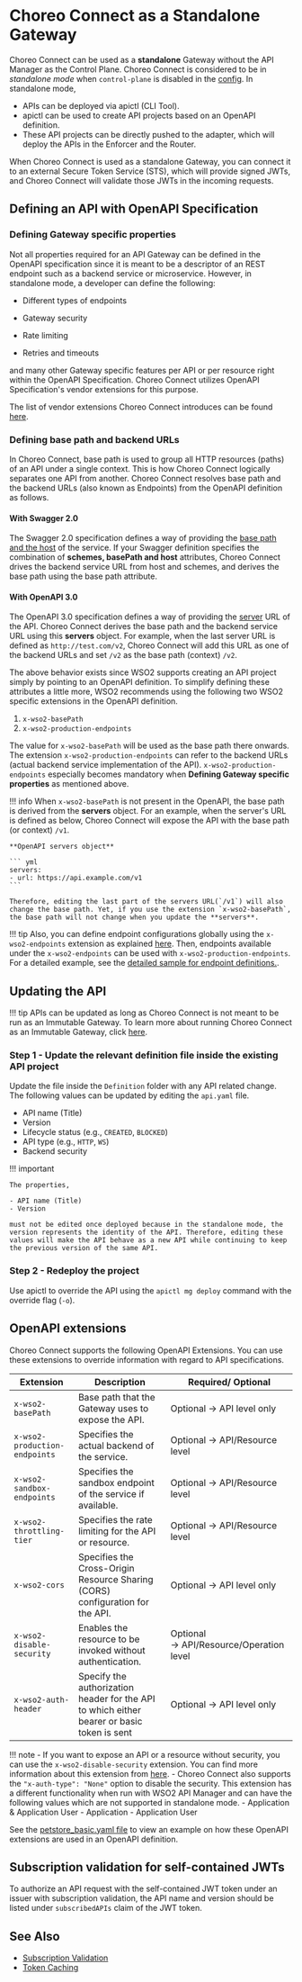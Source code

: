 # Choreo Connect as a Standalone Gateway

Choreo Connect can be used as a **standalone** Gateway without the API Manager as the Control Plane. Choreo Connect is considered to be in *standalone mode* when `control-plane` is disabled in the [config]({{base_path}}/deploy-and-publish/deploy-on-gateway/choreo-connect/configurations/control-plane-configurations/#instructions-for-use). In standalone mode, 

- APIs can be deployed via apictl (CLI Tool). 
- apictl can be used to create API projects based on an OpenAPI definition. 
- These API projects can be directly pushed to the adapter, which will deploy the APIs in the Enforcer and the Router.

When Choreo Connect is used as a standalone Gateway, you can connect it to an external Secure Token Service (STS), which will provide signed JWTs, and Choreo Connect will validate those JWTs in the incoming requests.      

## Defining an API with OpenAPI Specification
### Defining Gateway specific properties

Not all properties required for an API Gateway can be defined in the OpenAPI specification since it is meant to be a descriptor of an REST endpoint such as a backend service or microservice. However, in standalone mode, a developer can define the following:

- Different types of endpoints

- Gateway security

- Rate limiting

- Retries and timeouts 

and many other Gateway specific features per API or per resource right within the OpenAPI Specification. Choreo Connect utilizes OpenAPI Specification's vendor extensions for this purpose.

The list of vendor extensions Choreo Connect introduces can be found [here]({{base_path}}/deploy-and-publish/deploy-on-gateway/choreo-connect/concepts/as-a-standalone-gateway/#openapi-extensions). 

### Defining base path and backend URLs

In Choreo Connect, base path is used to group all HTTP resources (paths) of an API under a single context. This is how Choreo Connect logically separates one API from another. Choreo Connect resolves base path and the backend URLs (also known as Endpoints) from the OpenAPI definition as follows.

#### With Swagger 2.0

The Swagger 2.0 specification defines a way of providing the [base path and the host](https://swagger.io/docs/specification/2-0/api-host-and-base-path/) of the service. If your Swagger definition specifies the combination of **schemes, basePath and host** attributes, Choreo Connect drives the backend service URL from host and schemes, and derives the base path using the base path attribute.

#### With OpenAPI 3.0
    
The OpenAPI 3.0 specification defines a way of providing the [server](https://swagger.io/docs/specification/api-host-and-base-path/) URL of the API. Choreo Connect derives the base path and the backend service URL using this **servers** object. For example, when the last server URL is defined as `http://test.com/v2`, Choreo Connect will add this URL as one of the backend URLs and set `/v2` as the base path (context) `/v2`.

The above behavior exists since WSO2 supports creating an API project simply by pointing to an OpenAPI definition. To simplify defining these attributes a little more, WSO2 recommends using the following two WSO2 specific extensions in the OpenAPI definition.

1. `x-wso2-basePath`
2. `x-wso2-production-endpoints`

The value for `x-wso2-basePath` will be used as the base path there onwards. The extension `x-wso2-production-endpoints` can refer to the backend URLs (actual backend service implementation of the API). `x-wso2-production-endpoints` especially becomes mandatory when **Defining Gateway specific properties** as mentioned above.

!!! info
    When `x-wso2-basePath` is not present in the OpenAPI, the base path is derived from the **servers** object. For an example, when the server's URL is defined as below, Choreo Connect will expose the API with the base path (or context) `/v1`.

    **OpenAPI servers object**

    ``` yml
    servers:
    - url: https://api.example.com/v1 
    ```

    Therefore, editing the last part of the servers URL(`/v1`) will also change the base path. Yet, if you use the extension `x-wso2-basePath`, the base path will not change when you update the **servers**. 

!!! tip
    Also, you can define endpoint configurations globally using the `x-wso2-endpoints` extension as explained [here]({{base_path}}/reference/vendor-extensions-catalog/#x-wso2-endpoints). Then, endpoints available under the `x-wso2-endpoints` can be used with `x-wso2-production-endpoints`. For a detailed example, see the [detailed sample for endpoint definitions.](https://github.com/wso2/product-microgateway/blob/main/samples/openAPI-definitions/endpoint_by_reference_sample.yaml).



## Updating the API

!!! tip
    APIs can be updated as long as Choreo Connect is not meant to be run as an Immutable Gateway. To learn more about running Choreo Connect as an Immutable Gateway, click [here]({{base_path}}/deploy-and-publish/deploy-on-gateway/choreo-connect/deploy-api/deploy-apis-as-immutable-gateway/).
        
### Step 1 - Update the relevant definition file inside the existing API project

Update the file inside the `Definition` folder with any API related change. The following values can be updated by editing the `api.yaml` file.

- API name (Title)
- Version
- Lifecycle status (e.g., `CREATED`, `BLOCKED`)
- API type (e.g., `HTTP`, `WS`)
- Backend security

!!! important

    The properties,

    - API name (Title)
    - Version
    
    must not be edited once deployed because in the standalone mode, the version represents the identity of the API. Therefore, editing these values will make the API behave as a new API while continuing to keep the previous version of the same API.

### Step 2 -  Redeploy the project

Use apictl to override the API using the `apictl mg deploy` command with the override flag (`-o`).

## OpenAPI extensions
  
Choreo Connect supports the following OpenAPI Extensions. You can use these extensions to override information with regard to API specifications.
  
   | Extension                         | Description                                                                                                            | Required/ Optional                          |
   |-----------------------------------|------------------------------------------------------------------------------------------------------------------------|---------------------------------------------|
   | `x-wso2-basePath`                 | Base path that the Gateway uses to expose the API.                                                                     | Optional → API level only                   |
   | `x-wso2-production-endpoints`     | Specifies the actual backend of the service.                                                                           | Optional → API/Resource level               |
   | `x-wso2-sandbox-endpoints`        | Specifies the sandbox endpoint of the service if available.                                                            | Optional → API/Resource level               |
   | `x-wso2-throttling-tier`          | Specifies the rate limiting for the API or resource.                                                                   | Optional → API/Resource level               |-->
   | `x-wso2-cors`                     | Specifies the Cross-Origin Resource Sharing (CORS) configuration for the API.                                          | Optional → API level only                   |
   | `x-wso2-disable-security`         | Enables the resource to be invoked without authentication.                                                             | Optional → API/Resource/Operation level  |
   | `x-wso2-auth-header`              | Specify the authorization header for the API to which either bearer or basic token is sent                             | Optional → API level only                |

!!! note
    -   If you want to expose an API or a resource without security, you can use the `x-wso2-disable-security` extension. You can find more information about this extension from [here]({{base_path}}/deploy-and-publish/deploy-on-gateway/choreo-connect/security/api-authentication/disabling-security/#disabling-security).
    -  Choreo Connect also supports the `"x-auth-type": "None"` option to disable the security. This extension has a different functionality when run with WSO2 API Manager and can have the following values which are not supported in standalone mode.
        -   Application & Application User
        -   Application
        -   Application User
    

   See the [petstore_basic.yaml file](https://github.com/wso2/product-microgateway/blob/main/samples/openAPI-definitions/petstore_basic.yaml) to view an example on how these OpenAPI extensions are used in an OpenAPI definition.

## Subscription validation for self-contained JWTs

To authorize an API request with the self-contained JWT token under an issuer with subscription validation, the API name and version should be listed under `subscribedAPIs` claim of the JWT token.

## See Also

- [Subscription Validation]({{base_path}}/deploy-and-publish/deploy-on-gateway/choreo-connect/concepts/subscription-validation/)
- [Token Caching]({{base_path}}/deploy-and-publish/deploy-on-gateway/choreo-connect/configure-caching/)

